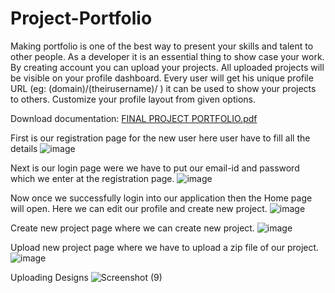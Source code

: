 # Project-Portfolio

Making portfolio is one of the best way to present your skills and talent to other people. As a developer it is an essential thing to show case your work.  
By creating account you can upload your projects. All uploaded projects will be visible on your profile dashboard. Every user will get his unique profile URL (eg: (domain)/(theirusername)/ ) it can be used to show your projects to others. Customize your profile layout from given options.


Download documentation: 
[FINAL PROJECT PORTFOLIO.pdf](https://github.com/soniksarungale/Project-Portfolio/files/10821247/FINAL.PROJECT.PORTFOLIO.pdf)


First is our registration page for the new user here user have to fill all the details
![image](https://user-images.githubusercontent.com/15570652/221107725-cae8d13b-d07a-4ae6-b06d-9f5d464f7470.png)

Next is our login page were we have to put our email-id and password which we enter at the registration page.
![image](https://user-images.githubusercontent.com/15570652/221107848-bee1a449-6177-4660-ae79-6fbfb193b2fb.png)

Now once we successfully login into our application then the Home page will open. Here we can edit our profile and create new project.
![image](https://user-images.githubusercontent.com/15570652/221107903-67a53ad0-a07f-441e-94ed-44fec357775d.png)

Create new project page where we can create new project.
![image](https://user-images.githubusercontent.com/15570652/221107929-ee478125-78a3-4c8e-944f-14d7fa2fd212.png)

Upload new project page where we have to upload a zip file of our project.
![image](https://user-images.githubusercontent.com/15570652/221107957-c777c174-25fc-4600-9747-1df376682248.png)

Uploading Designs
![Screenshot (9)](https://user-images.githubusercontent.com/15570652/221108152-d2dceb21-980a-4fc0-930a-ac7dcd85fe12.png)

